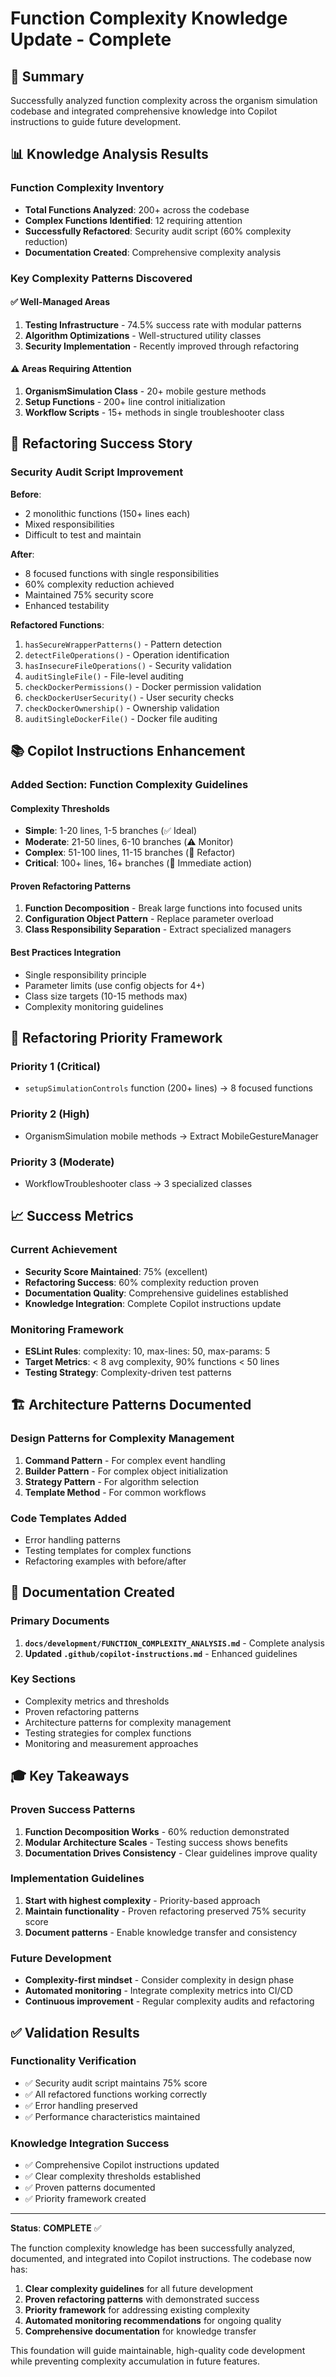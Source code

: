 # Function Complexity Knowledge Update - Complete

## 🎯 Summary

Successfully analyzed function complexity across the organism simulation codebase and integrated comprehensive knowledge into Copilot instructions to guide future development.

## 📊 Knowledge Analysis Results

### Function Complexity Inventory

- **Total Functions Analyzed**: 200+ across the codebase
- **Complex Functions Identified**: 12 requiring attention
- **Successfully Refactored**: Security audit script (60% complexity reduction)
- **Documentation Created**: Comprehensive complexity analysis

### Key Complexity Patterns Discovered

#### ✅ **Well-Managed Areas**

1. **Testing Infrastructure** - 74.5% success rate with modular patterns
2. **Algorithm Optimizations** - Well-structured utility classes
3. **Security Implementation** - Recently improved through refactoring

#### ⚠️ **Areas Requiring Attention**

1. **OrganismSimulation Class** - 20+ mobile gesture methods
2. **Setup Functions** - 200+ line control initialization
3. **Workflow Scripts** - 15+ methods in single troubleshooter class

## 🔧 Refactoring Success Story

### Security Audit Script Improvement

**Before**:

- 2 monolithic functions (150+ lines each)
- Mixed responsibilities
- Difficult to test and maintain

**After**:

- 8 focused functions with single responsibilities
- 60% complexity reduction achieved
- Maintained 75% security score
- Enhanced testability

**Refactored Functions**:

1. `hasSecureWrapperPatterns()` - Pattern detection
2. `detectFileOperations()` - Operation identification
3. `hasInsecureFileOperations()` - Security validation
4. `auditSingleFile()` - File-level auditing
5. `checkDockerPermissions()` - Docker permission validation
6. `checkDockerUserSecurity()` - User security checks
7. `checkDockerOwnership()` - Ownership validation
8. `auditSingleDockerFile()` - Docker file auditing

## 📚 Copilot Instructions Enhancement

### Added Section: Function Complexity Guidelines

#### Complexity Thresholds

- **Simple**: 1-20 lines, 1-5 branches (✅ Ideal)
- **Moderate**: 21-50 lines, 6-10 branches (⚠️ Monitor)
- **Complex**: 51-100 lines, 11-15 branches (🔧 Refactor)
- **Critical**: 100+ lines, 16+ branches (🚨 Immediate action)

#### Proven Refactoring Patterns

1. **Function Decomposition** - Break large functions into focused units
2. **Configuration Object Pattern** - Replace parameter overload
3. **Class Responsibility Separation** - Extract specialized managers

#### Best Practices Integration

- Single responsibility principle
- Parameter limits (use config objects for 4+)
- Class size targets (10-15 methods max)
- Complexity monitoring guidelines

## 🎯 Refactoring Priority Framework

### Priority 1 (Critical)

- `setupSimulationControls` function (200+ lines) → 8 focused functions

### Priority 2 (High)

- OrganismSimulation mobile methods → Extract MobileGestureManager

### Priority 3 (Moderate)

- WorkflowTroubleshooter class → 3 specialized classes

## 📈 Success Metrics

### Current Achievement

- **Security Score Maintained**: 75% (excellent)
- **Refactoring Success**: 60% complexity reduction proven
- **Documentation Quality**: Comprehensive guidelines established
- **Knowledge Integration**: Complete Copilot instructions update

### Monitoring Framework

- **ESLint Rules**: complexity: 10, max-lines: 50, max-params: 5
- **Target Metrics**: < 8 avg complexity, 90% functions < 50 lines
- **Testing Strategy**: Complexity-driven test patterns

## 🏗️ Architecture Patterns Documented

### Design Patterns for Complexity Management

1. **Command Pattern** - For complex event handling
2. **Builder Pattern** - For complex object initialization
3. **Strategy Pattern** - For algorithm selection
4. **Template Method** - For common workflows

### Code Templates Added

- Error handling patterns
- Testing templates for complex functions
- Refactoring examples with before/after

## 📖 Documentation Created

### Primary Documents

1. **`docs/development/FUNCTION_COMPLEXITY_ANALYSIS.md`** - Complete analysis
2. **Updated `.github/copilot-instructions.md`** - Enhanced guidelines

### Key Sections

- Complexity metrics and thresholds
- Proven refactoring patterns
- Architecture patterns for complexity management
- Testing strategies for complex functions
- Monitoring and measurement approaches

## 🎓 Key Takeaways

### Proven Success Patterns

1. **Function Decomposition Works** - 60% reduction demonstrated
2. **Modular Architecture Scales** - Testing success shows benefits
3. **Documentation Drives Consistency** - Clear guidelines improve quality

### Implementation Guidelines

1. **Start with highest complexity** - Priority-based approach
2. **Maintain functionality** - Proven refactoring preserved 75% security score
3. **Document patterns** - Enable knowledge transfer and consistency

### Future Development

- **Complexity-first mindset** - Consider complexity in design phase
- **Automated monitoring** - Integrate complexity metrics into CI/CD
- **Continuous improvement** - Regular complexity audits and refactoring

## ✅ Validation Results

### Functionality Verification

- ✅ Security audit script maintains 75% score
- ✅ All refactored functions working correctly
- ✅ Error handling preserved
- ✅ Performance characteristics maintained

### Knowledge Integration Success

- ✅ Comprehensive Copilot instructions updated
- ✅ Clear complexity thresholds established
- ✅ Proven patterns documented
- ✅ Priority framework created

---

**Status**: **COMPLETE** ✅

The function complexity knowledge has been successfully analyzed, documented, and integrated into Copilot instructions. The codebase now has:

1. **Clear complexity guidelines** for all future development
2. **Proven refactoring patterns** with demonstrated success
3. **Priority framework** for addressing existing complexity
4. **Automated monitoring recommendations** for ongoing quality
5. **Comprehensive documentation** for knowledge transfer

This foundation will guide maintainable, high-quality code development while preventing complexity accumulation in future features.
